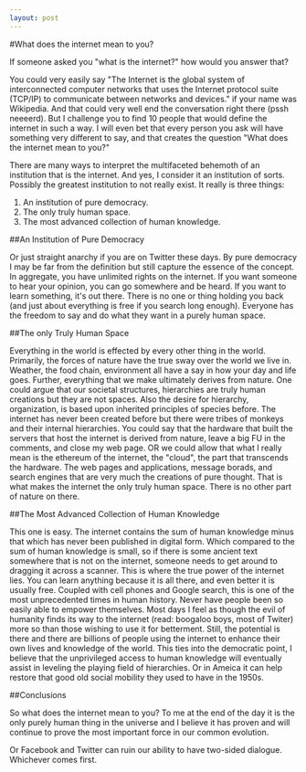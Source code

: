 ```yaml
---
layout: post
---
```


#What does the internet mean to you?

If someone asked you "what is the internet?" how would you answer that?

You could very easily say "The Internet is the global system of interconnected computer networks that uses the Internet protocol suite (TCP/IP) to communicate between networks and devices." if your name was Wikipedia. And that could very well end the conversation right there (pssh neeeerd). But I challenge you to find 10 people that would define the internet in such a way. I will even bet that every person you ask will have something very different to say, and that creates the question "What does the internet mean to you?"

There are many ways to interpret the multifaceted behemoth of an institution that is the internet. And yes, I consider it an institution of sorts. Possibly the greatest institution to not really exist. It really is three things:

1. An institution of pure democracy.
2. The only truly human space. 
3. The most advanced collection of human knowledge.

##An Institution of Pure Democracy

Or just straight anarchy if you are on Twitter these days. By pure democracy I may be far from the definition but still capture the essence of the concept. In aggregate, you have unlimited rights on the internet. If you want someone to hear your opinion, you can go somewhere and be heard. If you want to learn something, it's out there. There is no one or thing holding you back (and just about everything is free if you search long enough). Everyone has the freedom to say and do what they want in a purely human space.

##The only Truly Human Space

Everything in the world is effected by every other thing in the world. Primarily, the forces of nature have the true sway over the world we live in. Weather, the food chain, environment all have a say in how your day and life goes. Further, everything that we make ultimately derives from nature. One could argue that our societal structures, hierarchies are truly human creations but they are not spaces. Also the desire for hierarchy, organization, is based upon inherited principles of species before. The internet has never been created before but there were tribes of monkeys and their internal hierarchies. You could say that the hardware that built the servers that host the internet is derived from nature, leave a big FU in the comments, and close my web page. OR we could allow that what I really mean is the ethereum of the internet, the "cloud", the part that transcends the hardware. The web pages and applications, message borads, and search engines that are very much the creations of pure thought. That is what makes the internet the only truly human space. There is no other part of nature on there.

##The Most Advanced Collection of Human Knowledge

This one is easy. The internet contains the sum of human knowledge minus that which has never been published in digital form. Which compared to the sum of human knowledge is small, so if there is some ancient text somewhere that is not on the internet, someone needs to get around to dragging it across a scanner. This is where the true power of the internet lies. You can learn anything because it is all there, and even better it is usually free. Coupled with cell phones and Google search, this is one of the most unprecedented times in human history. Never have people been so easily able to empower themselves. Most days I feel as though the evil of humanity finds its way to the internet (read: boogaloo boys, most of Twiter) more so than those wishing to use it for betterment. Still, the potential is there and there are billions of people using the internet to enhance their own lives and knowledge of the world. This ties into the democratic point, I believe that the unprivileged access to human knowledge will eventually assist in leveling the playing field of hierarchies. Or in Ameica it can help restore that good old social mobility they used to have in the 1950s.

##Conclusions

So what does the internet mean to you? To me at the end of the day it is the only purely human thing in the universe and I believe it has proven and will continue to prove the most important force in our common evolution.

Or Facebook and Twitter can ruin our ability to have two-sided dialogue. Whichever comes first. 







